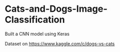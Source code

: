 # Cats-and-Dogs-Image-Classification

Built a CNN model using Keras

Dataset on https://www.kaggle.com/c/dogs-vs-cats
